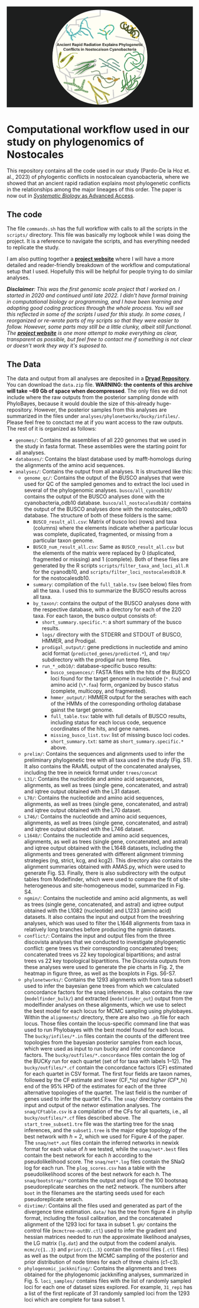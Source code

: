 ![cover_light](https://github.com/cjpardodelahoz/nostocales/blob/main/docs/figs/cover_light.png)

# Computational workflow used in our study on phylogenomics of Nostocales


This repository contains all the code used in our study (Pardo-De la Hoz et. al., 2023) of phylogentic conflicts in nostocalean cyanobacteria, where we showed that an ancient rapid radiation explains most phylogenetic conflicts in the relationships among the major lineages of this order. The paper is now out in [*Systematic Biology* as Advanced Access](https://academic.oup.com/sysbio/advance-article/doi/10.1093/sysbio/syad008/7056769?utm_source=authortollfreelink&utm_campaign=sysbio&utm_medium=email&guestAccessKey=c4c50c6f-63b4-47a9-b21f-188440ca64c1).
## The code
The file `commands.sh` has the full workflow with calls to all the scripts in the `scripts/` directory. This file was basically my logbook while I was doing the project. It is a reference to navigate the scripts, and has everything needed to replicate the study. 

I am also putting together a **[project website](https://cjpardodelahoz.github.io/nostocales/)** where I will have a more detailed and reader-friendly breakdown of the workflow and computational setup that I used. Hopefully this will be helpful for people trying to do similar analyses.

_**Disclaimer**: This was the first genomic scale project that I worked on. I started in 2020 and continued until late 2022. I didn't have formal training in computational biology or programming, and I have been learning and adopting good coding practices through the whole process. You will see this reflected in some of the scripts I used for this study. In some cases, I reorganized or re-wrote parts of my scripts so that they were easier to follow. However, some parts may still be a little clunky, albeit still functional. The **[project website](https://cjpardodelahoz.github.io/nostocales/)** is one more attempt to make everything as clear, transparent as possible, but feel free to contact me if something is not clear or doesn't work they way it's suposed to._

## The Data

The data and output from all analyses are deposited in a **[Dryad Repository](https://doi.org/10.5061/dryad.tht76hf1p)**. You can download the `data.zip` file. **WARNING: the contents of this archive will take ~69 Gb of space when decompressed**. The only files we did not include where the raw outputs from the posterior sampling donde with PhyloBayes, because it would double the size of this-already huge-repository. However, the posterior samples from this analyses are summarized in the files under `analyses/phylonetworks/bucky/infiles/`. Please feel free to conctact me at if you want access to the raw outputs. The rest of it is organized as follows:

*   `genomes/`: Contains the assemblies of all 220 genomes that we used in the study in fasta format. These assemblies were the starting point for all analyses.
*   `databases/`: Contains the blast database used by mafft-homologs during the alignments of the amino acid sequences.
*   `analyses/`: Contains the output from all analyses. It is structured like this:
	- `genome_qc/`: Contains the output of the BUSCO analyses that were used for QC of the sampled genomes and to extract the loci used in several of the phylogenomic analyses. `busco/all_cyanodb10/` contains the output of the BUSCO analyses done with the cyanobacteria_odb10 database. `busco/all_nostocalesdb10/` contains the output of the BUSCO analyses done with the nostocales_odb10 database. The structure of both of these folders is the same:
		- `BUSCO_result_all.csv`: Matrix of busco loci (rows) and taxa (columns) where the elements indicate whether a particular locus was complete, duplicated, fragmented, or missing from a particular taxon genome.
		- `BUSCO_num_result_all.csv`: Same as `BUSCO_result_all.csv` but the elements of the matrix were replaced by 0 (duplicated, fragmented or missing) and 1 (complete). Both of these files are generated by the R scripts `scripts/filter_taxa_and_loci_all.R` for the cyanodb10, and `scripts/filter_loci_nostocalesdb10.R` for the nostocalesdb10.
		- `summary`: compilation of the `full_table.tsv` (see below) files from all the taxa. I used this to summarize the BUSCO results across all taxa.
		- `by_taxon/`: contains the output of the BUSCO analyses done with the respective database, with a directory for each of the 220 taxa. For each taxon, the busco output consists of:
			- `short_summary.specific.*`: a short summary of the busco results. 
			- `logs/` directory with the STDERR and STDOUT of BUSCO, HMMER, and Prodigal.
			- `prodigal_output/`: gene predictions in nucleotide and amino acid format (`predicted_genes/predicted.*`), and `tmp/` subdirectory with the prodigal run temp files.
			- `run_*_odb10/`: database-specific busco results:
				- `busco_sequences/`: FASTA files with the hits of the BUSCO loci found for the target genome in nucleotide (`*.fna`) and amino acid (`\*.faa`) form, organized by busco status (complete, multicopy, and fragmented).
				- `hmmer_output/`: HMMER output for the seraches with each of the HMMs of the corresponding ortholog database gainst the target genome.
				- `full_table.tsv`: table with full details of BUSCO results, including status for each locus code, sequence coordinates of the hits, and gene names.
				- `missing_busco_list.tsv`: list of missing busco loci codes.
				- `short_summary.txt`: same as `short_summary.specific.*` above.
	- `prelim/`: Contains the sequences and alignments used to infer the preliminary phylogenetic tree with all taxa used in the study (Fig. S1). It also contains the RAxML output of the concatenated analyses, including the tree in newick format under `trees/concat`
	- `L31/`: Contains the nucleotide and amino acid sequences, alignments, as well as trees (single gene, concatenated, and astral) and iqtree output obtained with the L31 dataset.
	- `L70/`: Contains the nucleotide and amino acid sequences, alignments, as well as trees (single gene, concatenated, and astral) and iqtree output obtained with the L70 dataset.
	- `L746/`: Contains the nucleotide and amino acid sequences, alignments, as well as trees (single gene, concatenated, and astral) and iqtree output obtained with the L746 dataset.
	- `L1648/`: Contains the nucleotide and amino acid sequences, alignments, as well as trees (single gene, concatenated, and astral) and iqtree output obtained with the L1648 datasets, including the alignments and trees generated with different alignment trimming strategies (ng, strict, kcg, and kcg2). This directory also contains the alignment summaries obtained with AMAS.py, which were used to generate Fig. S3. Finally, there is also subdirectory with the output tables from Modelfinder, which were used to compare the fit of site-heterogeneous and site-homogeneous model, summarized in Fig. S4.
	- `ngmin/`: Contains the nucleotide and amino acid alignments, as well as trees (single gene, concatenated, and astral) and iqtree output obtained with the L1082 (nucleotide) and L1233 (amino acid) datasets. It also contains the input and output from the treeshring analyses, which was used to filter the L1648 alignments from taxa in relatively long branches before producing the ngmin datasets.
	- `conflict/`: Contains the input and output files from the three discovista analyses that we conducted to investigate phylogenetic conflict: gene trees vs their corresponding concatenated trees; concatenated trees vs 22 key topological bipartitions; and astral trees vs 22 key topological bipartitions. The Discovista outputs from these analyses were used to generate the pie charts in Fig. 2, the heatmap in figure three, as well as the boxplots in Figs. S6-S7.
	- `phylonetworks/`: Contains the 1293 alignments with from taxa subset1 used to infer the bayesian gene trees from which we calculated concordance factors for the snaq inferences. It also contains the raw (`modelfinder_bulk/`) and extracted (`modelfinder_out`) output from the modelfinder analyses on these alignments, which we use to select the best model for each locus for MCMC sampling using phylobayes. Within the `alignments/` directory, there are also two `.pb` file for each locus. Those files contain the locus-specific command line that was used to run Phylobayes with the best model found for each locus. The `bucky/infiles/*.in` files contain the counts of the different tree topologies from the bayesian posterior samples from each locus, which were used as input to run bucky and infer concordance factors. The `bucky/outfiles/*.concordance` files contain the log of the BUCKy run for each quartet (set of for taxa with labels 1–12). The `bucky/outfiles/*.cf` contain the concordance factors (CF) estimated for each quartet in CSV format. The first four fields are taxon names, followed by the CF estimate and lower (CF_\*_lo) and higher (CF_\*_hi) end of the 95% HPD of the estimates for each of the three alternative topologies of the quartet. The last field is the number of genes used to infer the quartet CFs. The `snaq/` directory contains the input and output of the networ estimation analyses. The `snaq/CFtable.csv` is a compilation of the CFs for all quartets, i.e., all `bucky/outfiles/*.cf` files described above. The `start_tree_subset1.tre` file was the starting tree for the snaq inferences, and the `subset1.tree` is the major edge topology of the best network with *h* = 2, which we used for Figure 4 of the paper. The `snaq/net*.out` files contain the inferred networks in newixk format for each value of *h* we tested, while the `snaq/net*.best` files contain the best network for each *h* according to the pseudolikelihood score. The `snaq/net*.log` files contain the SNaQ log for each run. The `plog_scores.csv` has a table with the pseudolikelihood scores of the best network for each *h*. The `snaq/bootstrap/*` contains the output and logs of the 100 bootsnaq pseudoreplicate searches on the net2 network. The numbers after `boot` in the filenames are the starting seeds used for each pseudoreplicate serach.
	- `divtime/`: Contains all the files used and generated as part of the divergence time estimation. `data/` has the tree from figure 4 in phylip format, including the fossil calibration, and the concatenated alignment of the 1293 loci for taxa in subset 1. `gH/` contains the control file (`mcmctree-outBV.ctl`) used to infer the gradient and hessian matrices needed to run the approximate likelihood analyses, the LG matrix (`lg.dat`) and the output from the codeml analyis. `mcmc/c{1..3}` and `prior/c{1..3}` contain the control files (`.ctl` files) as well as the output from the MCMC sampling of the posterior and prior distribution of node times for each of three chains (c1-c3).
	- `phylogenomic_jackknifing/`: Contains the alignments and trees obtained for the phylogenomic jackknifing analyses, summarized in Fig. 5. `loci_samples/` contains files with the list of randomly sampled loci for each one of dataset sizes explored. For example, `31_rep1` has a list of the first replicate of 31 randomly sampled loci from the 1293 loci which are complete for taxa subset 1.